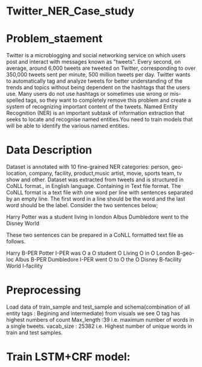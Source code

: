 # Twitter_NER_Case_study

# Problem_staement
Twitter is a microblogging and social networking service on which users post and interact with messages known as "tweets". Every second, on average, around 6,000 tweets are tweeted on Twitter, corresponding to over 350,000 tweets sent per minute, 500 million tweets per day.
Twitter wants to automatically tag and analyze tweets for better understanding of the trends and topics without being dependent on the hashtags that the users use. Many users do not use hashtags or sometimes use wrong or mis-spelled tags, so they want to completely remove this problem and create a system of recognizing important content of the tweets.
Named Entity Recognition (NER) is an important subtask of information extraction that seeks to locate and recognise named entities.You need to train models that will be able to identify the various named entities.

# Data Description
Dataset is annotated with 10 fine-grained NER categories: person, geo-location, company, facility, product,music artist, movie, sports team, tv show and other. Dataset was extracted from tweets and is structured in CoNLL format., in English language. Containing in Text file format.
The CoNLL format is a text file with one word per line with sentences separated by an empty line. The first word in a line should be the word and the last word should be the label.
Consider the two sentences below;

Harry Potter was a student living in london
Albus Dumbledore went to the Disney World

These two sentences can be prepared in a CoNLL formatted text file as follows.

Harry B-PER
Potter I-PER
was O
a O
student O
Living O
in O
London B-geo-loc
Albus B-PER
Dumbledore I-PER
went O
to O
the O
Disney B-facility
World I-facility

# Preprocessing
Load data of train_sample and test_sample and schema(combination of all entity tags : Begining and intermediate)
from visuals we see O tag has highest numbers of count
Max_length :39 i.e. maximum number of words in a single tweets.
vacab_size : 25382 i.e. Highest number of unique words in train and test samples.

# Train LSTM+CRF model:
